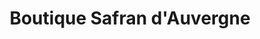 ---
title: "Boutique Safran d'Auvergne"
url: /marsac-en-livradois/boutique-safran-dauvergne/
shop: shop
---